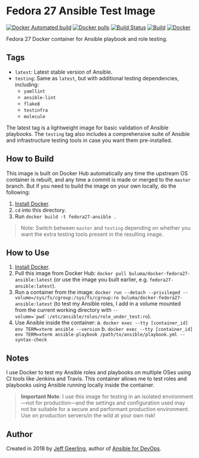 # Fedora 27 Ansible Test Image

[![Docker Automated build](https://img.shields.io/docker/automated/buluma/docker-fedora27-ansible.svg?maxAge=2592000)](https://hub.docker.com/r/buluma/docker-fedora27-ansible/) [![Docker pulls](https://img.shields.io/docker/pulls/buluma/docker-fedora27-ansible)](https://hub.docker.com/r/buluma/docker-fedora27-ansible/) [![Build Status](https://travis-ci.com/buluma/docker-fedora27-ansible.svg?branch=main)](https://travis-ci.com/buluma/docker-fedora27-ansible) [![Build](https://github.com/buluma/docker-fedora27-ansible/actions/workflows/build.yml/badge.svg)](https://github.com/buluma/docker-fedora27-ansible/actions/workflows/build.yml) [![Docker](https://github.com/buluma/docker-fedora27-ansible/actions/workflows/docker-publish.yml/badge.svg)](https://github.com/buluma/docker-fedora27-ansible/actions/workflows/docker-publish.yml)

Fedora 27 Docker container for Ansible playbook and role testing.

## Tags

  - `latest`: Latest stable version of Ansible.
  - `testing`: Same as `latest`, but with additional testing dependencies, including:
    - `yamllint`
    - `ansible-lint`
    - `flake8`
    - `testinfra`
    - `molecule`

The latest tag is a lightweight image for basic validation of Ansible playbooks. The `testing` tag also includes a comprehensive suite of Ansible and infrastructure testing tools in case you want them pre-installed.

## How to Build

This image is built on Docker Hub automatically any time the upstream OS container is rebuilt, and any time a commit is made or merged to the `master` branch. But if you need to build the image on your own locally, do the following:

  1. [Install Docker](https://docs.docker.com/engine/installation/).
  2. `cd` into this directory.
  3. Run `docker build -t fedora27-ansible .`

> Note: Switch between `master` and `testing` depending on whether you want the extra testing tools present in the resulting image.

## How to Use

  1. [Install Docker](https://docs.docker.com/engine/installation/).
  2. Pull this image from Docker Hub: `docker pull buluma/docker-fedora27-ansible:latest` (or use the image you built earlier, e.g. `fedora27-ansible:latest`).
  3. Run a container from the image: `docker run --detach --privileged --volume=/sys/fs/cgroup:/sys/fs/cgroup:ro buluma/docker-fedora27-ansible:latest` (to test my Ansible roles, I add in a volume mounted from the current working directory with ``--volume=`pwd`:/etc/ansible/roles/role_under_test:ro``).
  4. Use Ansible inside the container:
    a. `docker exec --tty [container_id] env TERM=xterm ansible --version`
    b. `docker exec --tty [container_id] env TERM=xterm ansible-playbook /path/to/ansible/playbook.yml --syntax-check`

## Notes

I use Docker to test my Ansible roles and playbooks on multiple OSes using CI tools like Jenkins and Travis. This container allows me to test roles and playbooks using Ansible running locally inside the container.

> **Important Note**: I use this image for testing in an isolated environment—not for production—and the settings and configuration used may not be suitable for a secure and performant production environment. Use on production servers/in the wild at your own risk!

## Author

Created in 2018 by [Jeff Geerling](https://www.jeffgeerling.com/), author of [Ansible for DevOps](https://www.ansiblefordevops.com/).
